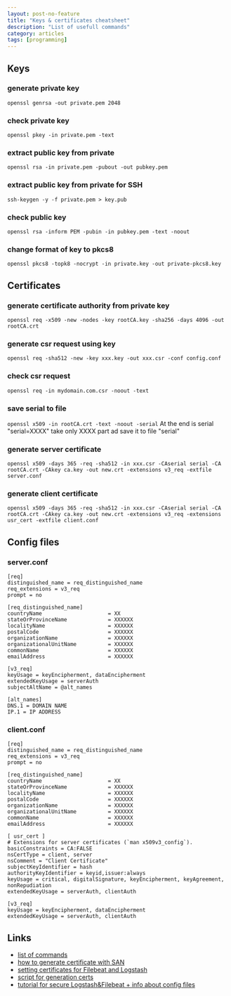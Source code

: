 ```yaml
---
layout: post-no-feature
title: "Keys & certificates cheatsheet"
description: "List of usefull commands"
category: articles
tags: [programming]
---
```

## Keys

### generate private key

```openssl genrsa -out private.pem 2048```

### check private key

```openssl pkey -in private.pem -text```

### extract public key from private

```openssl rsa -in private.pem -pubout -out pubkey.pem```

### extract public key from private for SSH

```ssh-keygen -y -f private.pem > key.pub```

### check public key

```openssl rsa -inform PEM -pubin -in pubkey.pem -text -noout```

### change format of key to pkcs8
```openssl pkcs8 -topk8 -nocrypt -in private.key -out private-pkcs8.key```

## Certificates

### generate certificate authority from private key
```openssl req -x509 -new -nodes -key rootCA.key -sha256 -days 4096 -out rootCA.crt```

### generate csr request using key
```openssl req -sha512 -new -key xxx.key -out xxx.csr -conf config.conf```

### check csr request
```openssl req -in mydomain.com.csr -noout -text```

### save serial to file
```openssl x509 -in rootCA.crt -text -noout -serial```
At the end is serial "serial=XXXX" take only XXXX part ad save it to file "serial"

### generate server certificate
```openssl x509 -days 365 -req -sha512 -in xxx.csr -CAserial serial -CA rootCA.crt -CAkey ca.key -out new.crt -extensions v3_req -extfile server.conf```
    
### generate client certificate
```openssl x509 -days 365 -req -sha512 -in xxx.csr -CAserial serial -CA rootCA.crt -CAkey ca.key -out new.crt -extensions v3_req -extensions usr_cert -extfile client.conf```
    
## Config files

### server.conf
```
[req]
distinguished_name = req_distinguished_name
req_extensions = v3_req
prompt = no

[req_distinguished_name]
countryName                     = XX
stateOrProvinceName             = XXXXXX
localityName                    = XXXXXX
postalCode                      = XXXXXX
organizationName                = XXXXXX
organizationalUnitName          = XXXXXX
commonName                      = XXXXXX
emailAddress                    = XXXXXX

[v3_req]
keyUsage = keyEncipherment, dataEncipherment
extendedKeyUsage = serverAuth
subjectAltName = @alt_names

[alt_names]
DNS.1 = DOMAIN NAME
IP.1 = IP ADDRESS
```

### client.conf
```
[req]
distinguished_name = req_distinguished_name
req_extensions = v3_req
prompt = no

[req_distinguished_name]
countryName                     = XX
stateOrProvinceName             = XXXXXX
localityName                    = XXXXXX
postalCode                      = XXXXXX
organizationName                = XXXXXX
organizationalUnitName          = XXXXXX
commonName                      = XXXXXX
emailAddress                    = XXXXXX

[ usr_cert ]
# Extensions for server certificates (`man x509v3_config`).
basicConstraints = CA:FALSE
nsCertType = client, server
nsComment = "Client Certificate"
subjectKeyIdentifier = hash
authorityKeyIdentifier = keyid,issuer:always
keyUsage = critical, digitalSignature, keyEncipherment, keyAgreement, nonRepudiation
extendedKeyUsage = serverAuth, clientAuth

[v3_req]
keyUsage = keyEncipherment, dataEncipherment
extendedKeyUsage = serverAuth, clientAuth

```
 
## Links
* [list of commands](https://gist.github.com/webtobesocial/5313b0d7abc25e06c2d78f8b767d4bc3)
* [how to generate certificate with SAN](https://geekflare.com/san-ssl-certificate/)
* [setting certificates for Filebeat and Logstash](https://documentation.wazuh.com/3.2/installation-guide/optional-configurations/elastic_ssl.html)
* [script for generation certs](https://gist.github.com/jhamrick/ac0404839b5c7dab24b5)
* [tutorial for secure Logstash&Filebeat + info about config files](https://benjaminknofe.com/blog/2018/07/08/logstash-authentication-with-ssl-certificates/)

